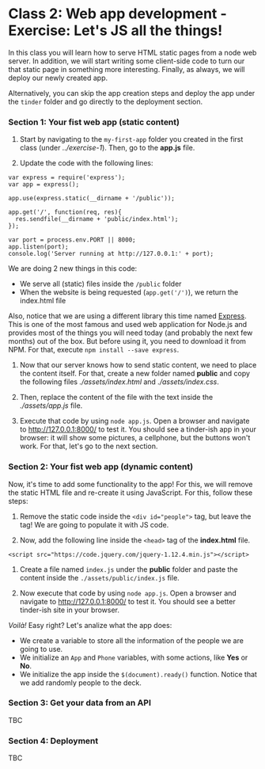 # Class 2: Web app development - Exercise: Let's JS all the things!

In this class you will learn how to serve HTML static pages from a node web server. In addition, we will start writing some client-side code to turn our that static page in something more interesting. Finally, as always, we will deploy our newly created app.

Alternatively, you can skip the app creation steps and deploy the app under the `tinder` folder and go directly to the deployment section.

### Section 1: Your fist web app (static content)

1. Start by navigating to the `my-first-app` folder you created in the first class (under _../exercise-1_). Then, go to the **app.js** file.

1. Update the code with the following lines:

  ```
  var express = require('express');
  var app = express();

  app.use(express.static(__dirname + '/public'));

  app.get('/', function(req, res){
    res.sendfile(__dirname + 'public/index.html');
  });

  var port = process.env.PORT || 8000;
  app.listen(port);
  console.log('Server running at http://127.0.0.1:' + port);
  ```

  We are doing 2 new things in this code:

  * We serve all (static) files inside the `/public` folder
  * When the website is being requested (`app.get('/')`), we return the index.html file

  Also, notice that we are using a different library this time named [Express](http://expressjs.com/). This is one of the most famous and used web application for Node.js and provides most of the things you will need today (and probably the next few months) out of the box. But before using it, you need to download it from NPM. For that, execute `npm install --save express`.

1. Now that our server knows how to send static content, we need to place the content itself. For that, create a new folder named **public** and copy the following files *./assets/index.html* and *./assets/index.css*.

1. Then, replace the content of the file with the text inside the _./assets/app.js_ file.

1. Execute that code by using `node app.js`. Open a browser and navigate to http://127.0.0.1:8000/ to test it. You should see a tinder-ish app in your browser: it will show some pictures, a cellphone, but the buttons won't work. For that, let's go to the next section.

### Section 2: Your fist web app (dynamic content)

Now, it's time to add some functionality to the app! For this, we will remove the static HTML file and re-create it using JavaScript. For this, follow these steps:

1. Remove the static code inside the `<div id="people">` tag, but leave the tag! We are going to populate it with JS code.

1. Now, add the following line inside the `<head>` tag of the **index.html** file.

  ```
  <script src="https://code.jquery.com/jquery-1.12.4.min.js"></script>
  ```

1. Create a file named `index.js` under the **public** folder and paste the content inside the `./assets/public/index.js` file.

1. Now execute that code by using `node app.js`. Open a browser and navigate to http://127.0.0.1:8000/ to test it. You should see a better tinder-ish site in your browser.

  *Voilà!* Easy right? Let's analize what the app does:

  * We create a variable to store all the information of the people we are going to use.
  * We initialize an `App` and `Phone` variables, with some actions, like **Yes** or **No**.
  * We initialize the app inside the `$(document).ready()` function. Notice that we add randomly people to the deck.

### Section 3: Get your data from an API

TBC

### Section 4: Deployment

TBC


